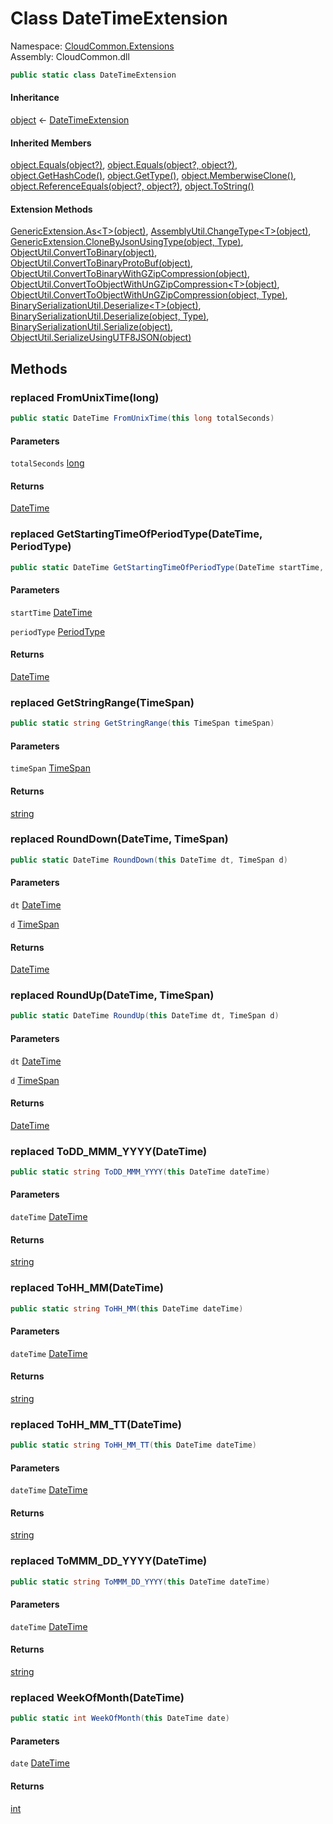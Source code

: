 #  Class DateTimeExtension

Namespace: [CloudCommon.Extensions](CloudCommon.Extensions.md)  
Assembly: CloudCommon.dll  

```csharp
public static class DateTimeExtension
```

#### Inheritance

[object](https://learn.microsoft.com/dotnet/api/system.object) ← 
[DateTimeExtension](CloudCommon.Extensions.DateTimeExtension.md)

#### Inherited Members

[object.Equals\(object?\)](https://learn.microsoft.com/dotnet/api/system.object.equals\#system\-object\-equals\(system\-object\)), 
[object.Equals\(object?, object?\)](https://learn.microsoft.com/dotnet/api/system.object.equals\#system\-object\-equals\(system\-object\-system\-object\)), 
[object.GetHashCode\(\)](https://learn.microsoft.com/dotnet/api/system.object.gethashcode), 
[object.GetType\(\)](https://learn.microsoft.com/dotnet/api/system.object.gettype), 
[object.MemberwiseClone\(\)](https://learn.microsoft.com/dotnet/api/system.object.memberwiseclone), 
[object.ReferenceEquals\(object?, object?\)](https://learn.microsoft.com/dotnet/api/system.object.referenceequals), 
[object.ToString\(\)](https://learn.microsoft.com/dotnet/api/system.object.tostring)

#### Extension Methods

[GenericExtension.As<T\>\(object\)](CloudCommon.Extensions.GenericExtension.md\#CloudCommon\_Extensions\_GenericExtension\_As\_\_1\_System\_Object\_), 
[AssemblyUtil.ChangeType<T\>\(object\)](CloudCommon.Utils.AssemblyUtil.md\#CloudCommon\_Utils\_AssemblyUtil\_ChangeType\_\_1\_System\_Object\_), 
[GenericExtension.CloneByJsonUsingType\(object, Type\)](CloudCommon.Extensions.GenericExtension.md\#CloudCommon\_Extensions\_GenericExtension\_CloneByJsonUsingType\_System\_Object\_System\_Type\_), 
[ObjectUtil.ConvertToBinary\(object\)](CloudCommon.Utils.ObjectUtil.md\#CloudCommon\_Utils\_ObjectUtil\_ConvertToBinary\_System\_Object\_), 
[ObjectUtil.ConvertToBinaryProtoBuf\(object\)](CloudCommon.Utils.ObjectUtil.md\#CloudCommon\_Utils\_ObjectUtil\_ConvertToBinaryProtoBuf\_System\_Object\_), 
[ObjectUtil.ConvertToBinaryWithGZipCompression\(object\)](CloudCommon.Utils.ObjectUtil.md\#CloudCommon\_Utils\_ObjectUtil\_ConvertToBinaryWithGZipCompression\_System\_Object\_), 
[ObjectUtil.ConvertToObjectWithUnGZipCompression<T\>\(object\)](CloudCommon.Utils.ObjectUtil.md\#CloudCommon\_Utils\_ObjectUtil\_ConvertToObjectWithUnGZipCompression\_\_1\_System\_Object\_), 
[ObjectUtil.ConvertToObjectWithUnGZipCompression\(object, Type\)](CloudCommon.Utils.ObjectUtil.md\#CloudCommon\_Utils\_ObjectUtil\_ConvertToObjectWithUnGZipCompression\_System\_Object\_System\_Type\_), 
[BinarySerializationUtil.Deserialize<T\>\(object\)](CloudCommon.Utils.BinarySerializationUtil.md\#CloudCommon\_Utils\_BinarySerializationUtil\_Deserialize\_\_1\_System\_Object\_), 
[BinarySerializationUtil.Deserialize\(object, Type\)](CloudCommon.Utils.BinarySerializationUtil.md\#CloudCommon\_Utils\_BinarySerializationUtil\_Deserialize\_System\_Object\_System\_Type\_), 
[BinarySerializationUtil.Serialize\(object\)](CloudCommon.Utils.BinarySerializationUtil.md\#CloudCommon\_Utils\_BinarySerializationUtil\_Serialize\_System\_Object\_), 
[ObjectUtil.SerializeUsingUTF8JSON\(object\)](CloudCommon.Utils.ObjectUtil.md\#CloudCommon\_Utils\_ObjectUtil\_SerializeUsingUTF8JSON\_System\_Object\_)

## Methods

### replaced FromUnixTime\(long\)

```csharp
public static DateTime FromUnixTime(this long totalSeconds)
```

#### Parameters

`totalSeconds` [long](https://learn.microsoft.com/dotnet/api/system.int64)

#### Returns

 [DateTime](https://learn.microsoft.com/dotnet/api/system.datetime)

### replaced GetStartingTimeOfPeriodType\(DateTime, PeriodType\)

```csharp
public static DateTime GetStartingTimeOfPeriodType(DateTime startTime, PeriodType periodType)
```

#### Parameters

`startTime` [DateTime](https://learn.microsoft.com/dotnet/api/system.datetime)

`periodType` [PeriodType](CloudCommon.Constants.PeriodType.md)

#### Returns

 [DateTime](https://learn.microsoft.com/dotnet/api/system.datetime)

### replaced GetStringRange\(TimeSpan\)

```csharp
public static string GetStringRange(this TimeSpan timeSpan)
```

#### Parameters

`timeSpan` [TimeSpan](https://learn.microsoft.com/dotnet/api/system.timespan)

#### Returns

 [string](https://learn.microsoft.com/dotnet/api/system.string)

### replaced RoundDown\(DateTime, TimeSpan\)

```csharp
public static DateTime RoundDown(this DateTime dt, TimeSpan d)
```

#### Parameters

`dt` [DateTime](https://learn.microsoft.com/dotnet/api/system.datetime)

`d` [TimeSpan](https://learn.microsoft.com/dotnet/api/system.timespan)

#### Returns

 [DateTime](https://learn.microsoft.com/dotnet/api/system.datetime)

### replaced RoundUp\(DateTime, TimeSpan\)

```csharp
public static DateTime RoundUp(this DateTime dt, TimeSpan d)
```

#### Parameters

`dt` [DateTime](https://learn.microsoft.com/dotnet/api/system.datetime)

`d` [TimeSpan](https://learn.microsoft.com/dotnet/api/system.timespan)

#### Returns

 [DateTime](https://learn.microsoft.com/dotnet/api/system.datetime)

### replaced ToDD\_MMM\_YYYY\(DateTime\)

```csharp
public static string ToDD_MMM_YYYY(this DateTime dateTime)
```

#### Parameters

`dateTime` [DateTime](https://learn.microsoft.com/dotnet/api/system.datetime)

#### Returns

 [string](https://learn.microsoft.com/dotnet/api/system.string)

### replaced ToHH\_MM\(DateTime\)

```csharp
public static string ToHH_MM(this DateTime dateTime)
```

#### Parameters

`dateTime` [DateTime](https://learn.microsoft.com/dotnet/api/system.datetime)

#### Returns

 [string](https://learn.microsoft.com/dotnet/api/system.string)

### replaced ToHH\_MM\_TT\(DateTime\)

```csharp
public static string ToHH_MM_TT(this DateTime dateTime)
```

#### Parameters

`dateTime` [DateTime](https://learn.microsoft.com/dotnet/api/system.datetime)

#### Returns

 [string](https://learn.microsoft.com/dotnet/api/system.string)

### replaced ToMMM\_DD\_YYYY\(DateTime\)

```csharp
public static string ToMMM_DD_YYYY(this DateTime dateTime)
```

#### Parameters

`dateTime` [DateTime](https://learn.microsoft.com/dotnet/api/system.datetime)

#### Returns

 [string](https://learn.microsoft.com/dotnet/api/system.string)

### replaced WeekOfMonth\(DateTime\)

```csharp
public static int WeekOfMonth(this DateTime date)
```

#### Parameters

`date` [DateTime](https://learn.microsoft.com/dotnet/api/system.datetime)

#### Returns

 [int](https://learn.microsoft.com/dotnet/api/system.int32)

